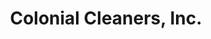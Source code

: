 ---
title: "Colonial Cleaners, Inc."
url: /minneapolis/colonial-cleaners-inc-lyndale-avenue-south/
shop: laundry
---